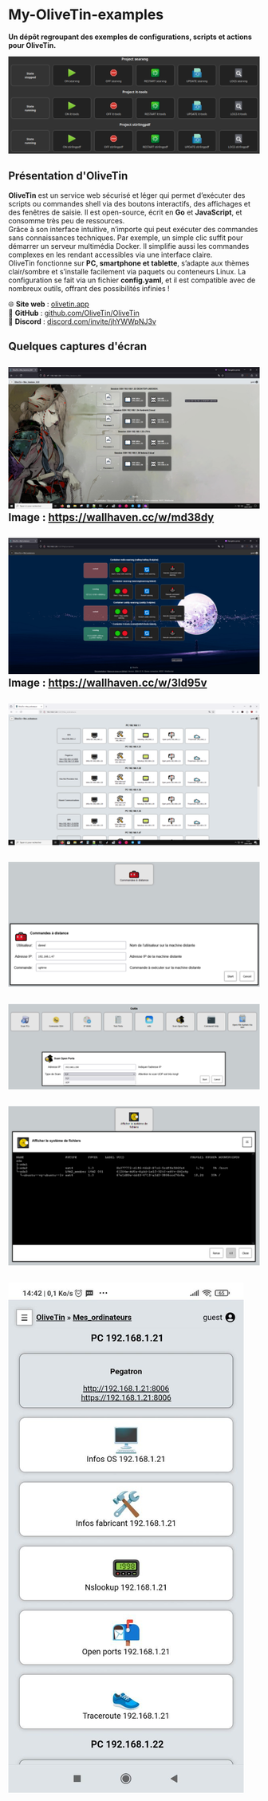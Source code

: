 # My-OliveTin-examples
**Un dépôt regroupant des exemples de configurations, scripts et actions pour OliveTin.**

![docker_compose](Screenshots/docker_compose.png)

## Présentation d'OliveTin
**OliveTin** est un service web sécurisé et léger qui permet d’exécuter des scripts ou commandes shell via des boutons interactifs, des affichages et des fenêtres de saisie.
Il est open-source, écrit en **Go** et **JavaScript**, et consomme très peu de ressources.  
Grâce à son interface intuitive, n’importe qui peut exécuter des commandes sans connaissances techniques.
Par exemple, un simple clic suffit pour démarrer un serveur multimédia Docker.
Il simplifie aussi les commandes complexes en les rendant accessibles via une interface claire.  
OliveTin fonctionne sur **PC, smartphone et tablette**, s’adapte aux thèmes clair/sombre et s’installe facilement via paquets ou conteneurs Linux.
La configuration se fait via un fichier **config.yaml**, et il est compatible avec de nombreux outils, offrant des possibilités infinies !  

🌐 **Site web** : [olivetin.app](https://www.olivetin.app/)  
🐙 **GitHub** : [github.com/OliveTin/OliveTin](https://github.com/OliveTin/OliveTin)  
💬 **Discord** : [discord.com/invite/jhYWWpNJ3v](https://discord.com/invite/jhYWWpNJ3v)  

## Quelques captures d'écran
![ssh_sessions](Screenshots/ssh.png)
Image : https://wallhaven.cc/w/md38dy
---
![Containers](Screenshots/docker.png)
Image : https://wallhaven.cc/w/3ld95v
---
![Containers_cap](Screenshots/pcs.png)
---
![cap_action1](Screenshots/Action1.png)
---
![cap_action2](Screenshots/Action2.png)
---
![cap_action2](Screenshots/outputcmd.png)
---
![phone1](Screenshots/phone.jpg)
---
